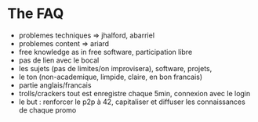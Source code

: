 <!-- TITLE: FAQ -->
<!-- SUBTITLE: Non-obvious answers to obvious issues, or vice versa -->

# The FAQ
- problemes techniques => jhalford, abarriel
- problemes content => ariard
- free knowledge as in free software, participation libre
- pas de lien avec le bocal
- les sujets (pas de limites/on improvisera), software, projets, 
- le ton (non-academique, limpide, claire, en bon francais)
- partie anglais/francais
- trolls/crackers tout est enregistre chaque 5min, connexion avec le login
- le but : renforcer le p2p à 42, capitaliser et diffuser les connaissances de chaque promo
